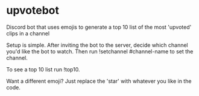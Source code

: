 # upvotebot
Discord bot that uses emojis to generate a top 10 list of the most 'upvoted' clips in a channel

Setup is simple.  After inviting the bot to the server, decide which channel you'd like the bot to watch.  Then run !setchannel #channel-name to set the channel.  

To see a top 10 list run !top10.  

Want a different emoji?  Just replace the 'star' with whatever you like in the code. 
